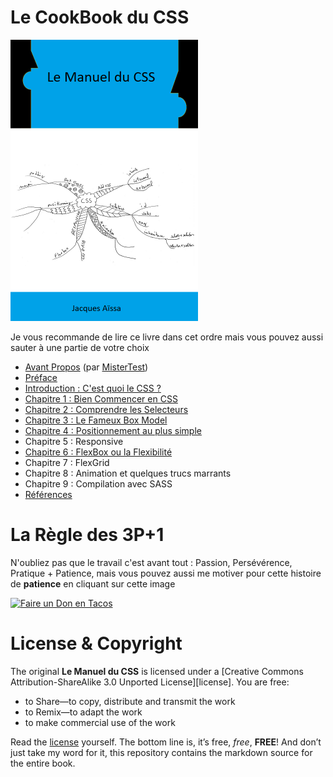 # Le CookBook du CSS

<img src="images/cover.png" width="300">

Je vous recommande de lire ce livre dans cet ordre mais vous pouvez aussi sauter à une partie de votre choix

* [Avant Propos](https://github.com/nazimboudeffa/handbook-css/blob/main/forword.md) (par [MisterTest](https://github.com/mistertest))
* [Préface](https://github.com/nazimboudeffa/handbook-css/blob/main/preface.md)
* [Introduction : C'est quoi le CSS ?](https://github.com/nazimboudeffa/handbook-css/blob/main/intro.md)
* [Chapitre 1 : Bien Commencer en CSS](https://github.com/nazimboudeffa/handbook-css/blob/main/start.md)
* [Chapitre 2 : Comprendre les Selecteurs](https://github.com/nazimboudeffa/handbook-css/blob/main/selectors.md)
* [Chapitre 3 : Le Fameux Box Model](https://github.com/nazimboudeffa/handbook-css/blob/main/boxmodel.md)
* [Chapitre 4 : Positionnement au plus simple](https://github.com/nazimboudeffa/handbook-css/blob/main/position.md)
* Chapitre 5 : Responsive 
* [Chapitre 6 : FlexBox ou la Flexibilité](https://github.com/nazimboudeffa/handbook-css/blob/main/flex.md)
* Chapitre 7 : FlexGrid
* Chapitre 8 : Animation et quelques trucs marrants
* Chapitre 9 : Compilation avec SASS
* [Références](https://github.com/nazimboudeffa/handbook-css/blob/main/references.md)

# La Règle des 3P+1

N'oubliez pas que le travail c'est avant tout : Passion, Persévérence, Pratique + Patience, mais vous pouvez aussi me motiver pour cette histoire de **patience** en cliquant sur cette image 

[![Faire un Don en Tacos](https://i.ibb.co/M2fjngP/index.jpg)](https://fr.tipeee.com/nazimboudeffa#reward-300065)

# License & Copyright

The original **Le Manuel du CSS** is licensed under a [Creative Commons Attribution-ShareAlike 3.0 Unported License][license]. You are free:

* to Share—to copy, distribute and transmit the work
* to Remix—to adapt the work
* to make commercial use of the work

Read the [license](https://creativecommons.org/licenses/by-sa/3.0/deed.fr) yourself. The bottom line is, it’s free, *free*, **FREE**! And don’t just take my word for it, this repository contains the markdown source for the entire book.
